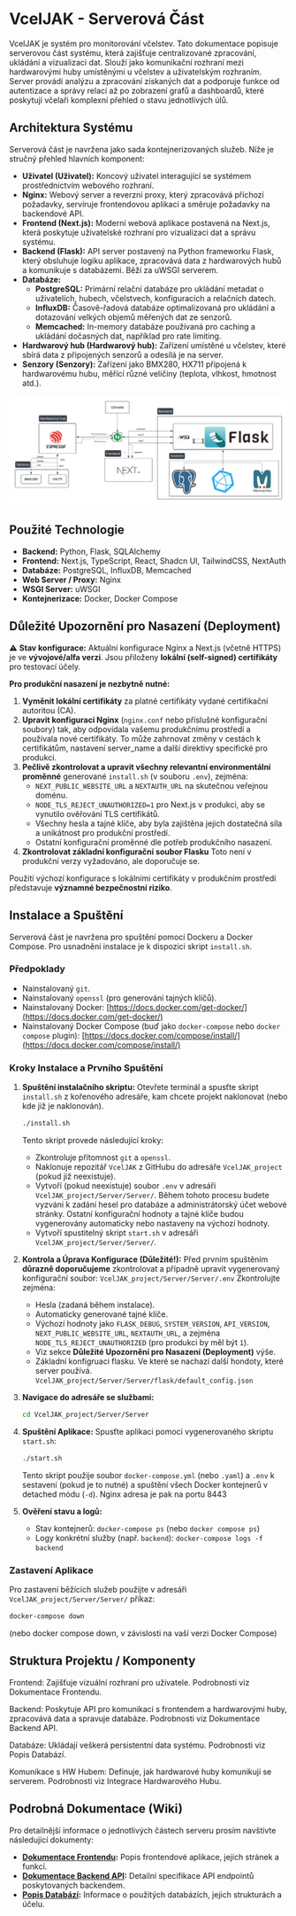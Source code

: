 # VcelJAK - Serverová Část

VcelJAK je systém pro monitorování včelstev. Tato dokumentace popisuje serverovou část systému, která zajišťuje centralizované zpracování, ukládání a vizualizaci dat. Slouží jako komunikační rozhraní mezi hardwarovými huby umístěnými u včelstev a uživatelským rozhraním. Server provádí analýzu a zpracování získaných dat a podporuje funkce od autentizace a správy relací až po zobrazení grafů a dashboardů, které poskytují včelaři komplexní přehled o stavu jednotlivých úlů.

## Architektura Systému

Serverová část je navržena jako sada kontejnerizovaných služeb. Níže je stručný přehled hlavních komponent:

*   **Uživatel (Uživatel):** Koncový uživatel interagující se systémem prostřednictvím webového rozhraní.
*   **Nginx:** Webový server a reverzní proxy, který zpracovává příchozí požadavky, servíruje frontendovou aplikaci a směruje požadavky na backendové API.
*   **Frontend (Next.js):** Moderní webová aplikace postavená na Next.js, která poskytuje uživatelské rozhraní pro vizualizaci dat a správu systému.
*   **Backend (Flask):** API server postavený na Python frameworku Flask, který obsluhuje logiku aplikace, zpracovává data z hardwarových hubů a komunikuje s databázemi. Běží za uWSGI serverem.
*   **Databáze:**
    *   **PostgreSQL:** Primární relační databáze pro ukládání metadat o uživatelích, hubech, včelstvech, konfiguracích a relačních datech.
    *   **InfluxDB:** Časově-řadová databáze optimalizovaná pro ukládání a dotazování velkých objemů měřených dat ze senzorů.
    *   **Memcached:** In-memory databáze používaná pro caching a ukládání dočasných dat, například pro rate limiting.
*   **Hardwarový hub (Hardwarový hub):** Zařízení umístěné u včelstev, které sbírá data z připojených senzorů a odesílá je na server.
*   **Senzory (Senzory):** Zařízení jako BMX280, HX711 připojená k hardwarovému hubu, měřící různé veličiny (teplota, vlhkost, hmotnost atd.).

![Architecture Diagram](server_diagram.png)

## Použité Technologie

*   **Backend:** Python, Flask, SQLAlchemy
*   **Frontend:** Next.js, TypeScript, React, Shadcn UI, TailwindCSS, NextAuth
*   **Databáze:** PostgreSQL, InfluxDB, Memcached
*   **Web Server / Proxy:** Nginx
*   **WSGI Server:** uWSGI
*   **Kontejnerizace:** Docker, Docker Compose

## Důležité Upozornění pro Nasazení (Deployment)

⚠️ **Stav konfigurace:** Aktuální konfigurace Nginx a Next.js (včetně HTTPS) je ve **vývojové/alfa verzi**. Jsou přiloženy **lokální (self-signed) certifikáty** pro testovací účely.

**Pro produkční nasazení je nezbytně nutné:**

1.  **Vyměnit lokální certifikáty** za platné certifikáty vydané certifikační autoritou (CA).
2.  **Upravit konfiguraci Nginx** (`nginx.conf` nebo příslušné konfigurační soubory) tak, aby odpovídala vašemu produkčnímu prostředí a používala nové certifikáty. To může zahrnovat změny v cestách k certifikátům, nastavení server_name a další direktivy specifické pro produkci.
3.  **Pečlivě zkontrolovat a upravit všechny relevantní environmentální proměnné** generované `install.sh` (v souboru `.env`), zejména:
    *   `NEXT_PUBLIC_WEBSITE_URL` a `NEXTAUTH_URL` na skutečnou veřejnou doménu.
    *   `NODE_TLS_REJECT_UNAUTHORIZED=1` pro Next.js v produkci, aby se vynutilo ověřování TLS certifikátů.
    *   Všechny hesla a tajné klíče, aby byla zajištěna jejich dostatečná síla a unikátnost pro produkční prostředí.
    *   Ostatní konfigurační proměnné dle potřeb produkčního nasazení.
4. **Zkontrolovat základní konfigurační soubor Flasku**
   Toto není v produkční verzy vyžadováno, ale doporučuje se.

Použití výchozí konfigurace s lokálními certifikáty v produkčním prostředí představuje **významné bezpečnostní riziko**.

## Instalace a Spuštění

Serverová část je navržena pro spuštění pomocí Dockeru a Docker Compose. Pro usnadnění instalace je k dispozici skript `install.sh`.

### Předpoklady

*   Nainstalovaný `git`.
*   Nainstalovaný `openssl` (pro generování tajných klíčů).
*   Nainstalovaný Docker: [https://docs.docker.com/get-docker/](https://docs.docker.com/get-docker/)
*   Nainstalovaný Docker Compose (buď jako `docker-compose` nebo `docker compose` plugin): [https://docs.docker.com/compose/install/](https://docs.docker.com/compose/install/)

### Kroky Instalace a Prvního Spuštění

1.  **Spuštění instalačního skriptu:**
    Otevřete terminál a spusťte skript `install.sh` z kořenového adresáře, kam chcete projekt naklonovat (nebo kde již je naklonován).
    ```bash
    ./install.sh
    ```
    Tento skript provede následující kroky:
    *   Zkontroluje přítomnost `git` a `openssl`.
    *   Naklonuje repozitář `VcelJAK` z GitHubu do adresáře `VcelJAK_project` (pokud již neexistuje).
    *   Vytvoří (pokud neexistuje) soubor `.env` v adresáři `VcelJAK_project/Server/Server/`. Během tohoto procesu budete vyzváni k zadání hesel pro databáze a administrátorský účet webové stránky. Ostatní konfigurační hodnoty a tajné klíče budou vygenerovány automaticky nebo nastaveny na výchozí hodnoty.
    *   Vytvoří spustitelný skript `start.sh` v adresáři `VcelJAK_project/Server/Server/`.

2.  **Kontrola a Úprava Konfigurace (Důležité!):**
    Před prvním spuštěním **důrazně doporučujeme** zkontrolovat a případně upravit vygenerovaný konfigurační soubor:
    `VcelJAK_project/Server/Server/.env`
    Zkontrolujte zejména:
    *   Hesla (zadaná během instalace).
    *   Automaticky generované tajné klíče.
    *   Výchozí hodnoty jako `FLASK_DEBUG`, `SYSTEM_VERSION`, `API_VERSION`, `NEXT_PUBLIC_WEBSITE_URL`, `NEXTAUTH_URL`, a zejména `NODE_TLS_REJECT_UNAUTHORIZED` (pro produkci by měl být `1`).
    *   Viz sekce **Důležité Upozornění pro Nasazení (Deployment)** výše.
    *   Základní konfigruaci flasku. Ve které se nachazí další hondoty, které server používá.
   `VcelJAK_project/Server/Server/flask/default_config.json`
3.  **Navigace do adresáře se službami:**
    ```bash
    cd VcelJAK_project/Server/Server
    ```

4.  **Spuštění Aplikace:**
    Spusťte aplikaci pomocí vygenerovaného skriptu `start.sh`:
    ```bash
    ./start.sh
    ```
    Tento skript použije soubor `docker-compose.yml` (nebo `.yaml`) a `.env` k sestavení (pokud je to nutné) a spuštění všech Docker kontejnerů v detached módu (`-d`).
    Nginx adresa je pak na portu 8443

6.  **Ověření stavu a logů:**
    *   Stav kontejnerů: `docker-compose ps` (nebo `docker compose ps`)
    *   Logy konkrétní služby (např. `backend`): `docker-compose logs -f backend`

### Zastavení Aplikace

Pro zastavení běžících služeb použijte v adresáři `VcelJAK_project/Server/Server/` příkaz:
```bash
docker-compose down
 ```

(nebo docker compose down, v závislosti na vaší verzi Docker Compose)

## Struktura Projektu / Komponenty

Frontend: Zajišťuje vizuální rozhraní pro uživatele. Podrobnosti viz Dokumentace Frontendu.

Backend: Poskytuje API pro komunikaci s frontendem a hardwarovými huby, zpracovává data a spravuje databáze. Podrobnosti viz Dokumentace Backend API.

Databáze: Ukládají veškerá persistentní data systému. Podrobnosti viz Popis Databází.

Komunikace s HW Hubem: Definuje, jak hardwarové huby komunikují se serverem. Podrobnosti viz Integrace Hardwarového Hubu.

## Podrobná Dokumentace (Wiki)

Pro detailnější informace o jednotlivých částech serveru prosím navštivte následující dokumenty:

*   **[Dokumentace Frontendu](FRONTEND.md):** Popis frontendové aplikace, jejích stránek a funkcí.
*   **[Dokumentace Backend API](BACKEND_API.md):** Detailní specifikace API endpointů poskytovaných backendem.
*   **[Popis Databází](DATABAZE.md):** Informace o použitých databázích, jejich strukturách a účelu.

